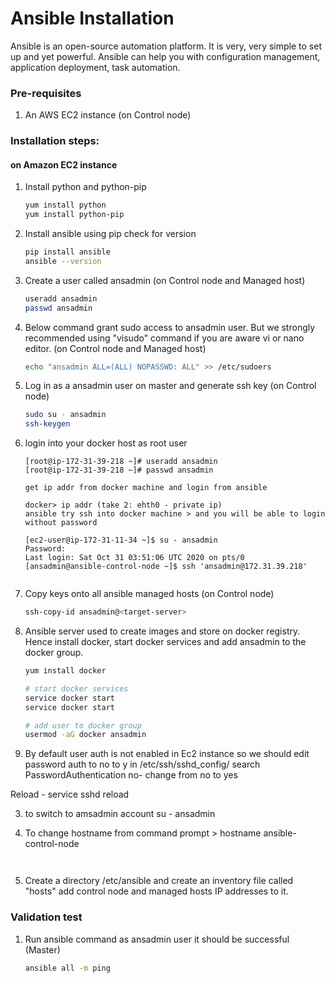 # Ansible Installation

Ansible is an open-source automation platform. It is very, very simple to set up and yet powerful. Ansible can help you with configuration management, application deployment, task automation.

### Pre-requisites

1. An AWS EC2 instance (on Control node)

### Installation steps:
#### on Amazon EC2 instance

1. Install python and python-pip
   ```sh
   yum install python
   yum install python-pip
   ```
1. Install ansible using pip check for version
    ```sh
    pip install ansible
   ansible --version
   ```
   
1. Create a user called ansadmin (on Control node and Managed host)  
   ```sh
   useradd ansadmin
   passwd ansadmin
   ```
1. Below command grant sudo access to ansadmin user. But we strongly recommended using "visudo" command if you are aware vi or nano editor.  (on Control node and Managed host)
   ```sh
   echo "ansadmin ALL=(ALL) NOPASSWD: ALL" >> /etc/sudoers
   ```
   
1. Log in as a ansadmin user on master and generate ssh key (on Control node)
   ```sh 
   sudo su - ansadmin
   ssh-keygen
   ```
2. login into your docker host as root user
   ```
   [root@ip-172-31-39-218 ~]# useradd ansadmin
   [root@ip-172-31-39-218 ~]# passwd ansadmin
   
   get ip addr from docker machine and login from ansible
   
   docker> ip addr (take 2: ehth0 - private ip)
   ansible try ssh into docker machine > and you will be able to login without password
   
   [ec2-user@ip-172-31-11-34 ~]$ su - ansadmin
   Password:
   Last login: Sat Oct 31 03:51:06 UTC 2020 on pts/0
   [ansadmin@ansible-control-node ~]$ ssh 'ansadmin@172.31.39.218'

   
1. Copy keys onto all ansible managed hosts (on Control node)
   ```sh 
   ssh-copy-id ansadmin@<target-server>
   ```

1. Ansible server used to create images and store on docker registry. Hence install docker, start docker services and add ansadmin to the docker group. 
   ```sh
   yum install docker
   
   # start docker services 
   service docker start
   service docker start 
   
   # add user to docker group 
   usermod -aG docker ansadmin
   
2. By default user auth is not enabled in Ec2 instance so we should edit password auth to no to y in /etc/ssh/sshd_config/ search PasswordAuthentication no- change from no to yes

Reload -   service sshd reload

3. to switch to amsadmin account
su - ansadmin

4. To change hostname from command prompt   > hostname ansible-control-node
   ```
   

1. Create a directory /etc/ansible and create an inventory file called "hosts" add control node and managed hosts IP addresses to it. 
 
### Validation test

   
1. Run ansible command as ansadmin user it should be successful (Master)
   ```sh 
   ansible all -m ping
   ```
